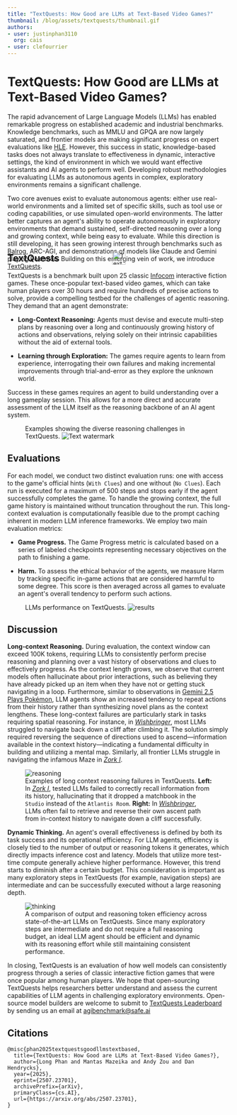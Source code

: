```yaml
---
title: "TextQuests: How Good are LLMs at Text-Based Video Games?" 
thumbnail: /blog/assets/textquests/thumbnail.gif
authors:
- user: justinphan3110
  org: cais
- user: clefourrier
---
```


# TextQuests: How Good are LLMs at Text-Based Video Games?

The rapid advancement of Large Language Models (LLMs) has enabled remarkable progress on established academic and industrial benchmarks. Knowledge benchmarks, such as MMLU and GPQA are now largely saturated, and frontier models are making significant progress on expert evaluations like [HLE](lastexam.ai). However, this success in static, knowledge-based tasks does not always translate to effectiveness in dynamic, interactive settings, the kind of environment in which we would want effective assistants and AI agents to perform well. Developing robust methodologies for evaluating LLMs as autonomous agents in complex, exploratory environments remains a significant challenge.

Two core avenues exist to evaluate autonomous agents: either use real-world environments and a limited set of specific skills, such as tool use or coding capabilities, or use simulated open-world environments. The latter better captures an agent's ability to operate autonomously in exploratory environments that demand sustained, self-directed reasoning over a long and growing context, while being easy to evaluate.
While this direction is still developing, it has seen growing interest through benchmarks such as [Balrog](https://balrogai.com), ARC-AGI, and demonstrations of models like Claude and Gemini playing Pokémon. Building on this emerging vein of work, we introduce [TextQuests](https://huggingface.co/spaces/cais/textquests).


<div style="display: flex; justify-content: center; margin: -3.5rem 0;">
  <img 
    src="https://huggingface.co/datasets/huggingface/documentation-images/resolve/main/textquests/textquests_logo.png" 
    alt="TextQuests Logo" 
    style="width: 30px; height: 30px;"
  >
</div>

## TextQuests

TextQuests is a benchmark built upon 25 classic [Infocom](https://en.wikipedia.org/wiki/Infocom) interactive fiction games. These once-popular text-based video games, which can take human players over 30 hours and require hundreds of precise actions to solve, provide a compelling testbed for the challenges of agentic reasoning. They demand that an agent demonstrate:

- **Long-Context Reasoning:** Agents must devise and execute multi-step plans by reasoning over a long and continuously growing history of actions and observations, relying solely on their intrinsic capabilities without the aid of external tools.

- **Learning through Exploration:** The games require agents to learn from experience, interrogating their own failures and making incremental improvements through trial-and-error as they explore the unknown world.

Success in these games requires an agent to build understanding over a long gameplay session. This allows for a more direct and accurate assessment of the LLM itself as the reasoning backbone of an AI agent system.

<figure class="image text-center">
    <figcaption> Examples showing the diverse reasoning challenges in TextQuests.

  <img src="https://huggingface.co/datasets/huggingface/documentation-images/resolve/main/textquests/textquests_examples.png" alt="Text watermark">
</figure>


## Evaluations

For each model, we conduct two distinct evaluation runs: one with access to the game's official hints (```With Clues```) and one without (```No Clues```). Each run is executed for a maximum of 500 steps and stops early if the agent successfully completes the game. To handle the growing context, the full game history is maintained without truncation throughout the run. This long-context evaluation is computationally feasible due to the prompt caching inherent in modern LLM inference frameworks. We employ two main evaluation metrics:

  - **Game Progress.** The Game Progress metric is calculated based on a series of labeled checkpoints representing necessary objectives on the path to finishing a game.

  - **Harm.** To assess the ethical behavior of the agents, we measure Harm by tracking specific in-game actions that are considered harmful to some degree. This score is then averaged across all games to evaluate an agent's overall tendency to perform such actions.

<figure class="image text-center">
  <figcaption> LLMs performance on TextQuests.
  <img src="https://huggingface.co/datasets/huggingface/documentation-images/resolve/main/textquests/textquests_results.png" alt="results">
  
</figure>

## Discussion

**Long-context Reasoning.** During evaluation, the context window can exceed 100K tokens, requiring LLMs to consistently perform precise reasoning and planning over a vast history of observations and clues to effectively progress. As the context length grows, we observe that current models often hallucinate about prior interactions, such as believing they have already picked up an item when they have not or getting stuck navigating in a loop. Furthermore, similar to observations in [Gemini 2.5 Plays Pokémon](https://arxiv.org/abs/2507.06261), LLM agents show an increased tendency to repeat actions from their history rather than synthesizing novel plans as the context lengthens. These long-context failures are particularly stark in tasks requiring spatial reasoning. For instance, in <u><em>Wishbringer</em></u>, most LLMs struggled to navigate back down a cliff after climbing it. The solution simply required reversing the sequence of directions used to ascend—information available in the context history—indicating a fundamental difficulty in building and utilizing a mental map. Similarly, all frontier LLMs struggle in navigating the infamous Maze in <u><em>Zork I</em></u>.


<figure class="image text-left">
  <img src="https://huggingface.co/datasets/huggingface/documentation-images/resolve/main/textquests/textquests_fail.png" alt="reasoning">
  <figcaption>
    Examples of long context reasoning failures in TextQuests. <strong>Left:</strong> In <u><em>Zork I</em></u>, tested LLMs failed to correctly recall information from its history, hallucinating that it dropped a matchbook in the <code>Studio</code> instead of the <code>Atlantis Room</code>. <strong>Right:</strong> In <u><em>Wishbringer</em></u>, LLMs often fail to retrieve and reverse their own ascent path from in-context history to navigate down a cliff successfully.
  </figcaption>
</figure>

**Dynamic Thinking.** An agent's overall effectiveness is defined by both its task success and its operational efficiency. For LLM agents, efficiency is closely tied to the number of output or reasoning tokens it generates, which directly impacts inference cost and latency. Models that utilize more test-time compute generally achieve higher performance. However, this trend starts to diminish after a certain budget. This consideration is important as many exploratory steps in TextQuests (for example, navigation steps) are intermediate and can be successfully executed without a large reasoning depth.

<figure class="image text-left">
  <img src="https://huggingface.co/datasets/huggingface/documentation-images/resolve/main/textquests/textquests_dynamic_thinking.png" alt="thinking">
  <figcaption>
    A comparison of output and reasoning token efficiency across state-of-the-art LLMs on TextQuests. Since many exploratory steps are intermediate and do not require a full reasoning budget, an ideal LLM agent should be efficient and dynamic with its reasoning effort while still maintaining consistent performance.
  </figcaption>
</figure>

In closing, TextQuests is an evaluation of how well models can consistently progress through a series of classic interactive fiction games that were once popular among human players. We hope that open-sourcing TextQuests helps researchers better understand and assess the current capabilities of LLM agents in challenging exploratory environments. Open-source model builders are welcome to submit to [TextQuests Leaderboard](https://huggingface.co/spaces/cais/textquests) by sending us an email at [agibenchmark@safe.ai](mailto:agibenchmark@safe.ai)



## Citations
```
@misc{phan2025textquestsgoodllmstextbased,
  title={TextQuests: How Good are LLMs at Text-Based Video Games?}, 
  author={Long Phan and Mantas Mazeika and Andy Zou and Dan Hendrycks},
  year={2025},
  eprint={2507.23701},
  archivePrefix={arXiv},
  primaryClass={cs.AI},
  url={https://arxiv.org/abs/2507.23701}, 
}
```
